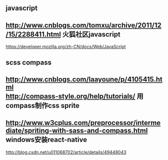 javascript
-----------------------------------
http://www.cnblogs.com/tomxu/archive/2011/12/15/2288411.html 
火狐社区javascript
-----------------------------------
https://developer.mozilla.org/zh-CN/docs/Web/JavaScript 

scss compass
-----------------------------------
http://www.cnblogs.com/laayoune/p/4105415.html <br>
http://compass-style.org/help/tutorials/
用compass制作css sprite
-----------------------------------
http://www.w3cplus.com/preprocessor/intermediate/spriting-with-sass-and-compass.html 
windows安装react-native
-----------------------------------
http://blog.csdn.net/u011068702/article/details/49448043

